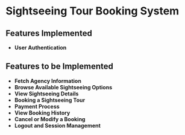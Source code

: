 # Sightseeing Tour Booking System

## Features Implemented

- **User Authentication**

## Features to be Implemented

- **Fetch Agency Information**
- **Browse Available Sightseeing Options**
- **View Sightseeing Details**
- **Booking a Sightseeing Tour**
- **Payment Process**
- **View Booking History**
- **Cancel or Modify a Booking**
- **Logout and Session Management**